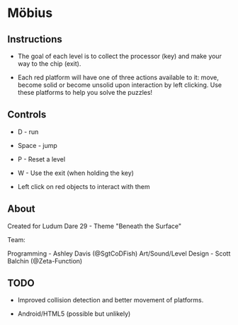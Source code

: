 Möbius
======

Instructions
------------
- The goal of each level is to collect the processor (key) and make your way to the chip (exit).

- Each red platform will have one of three actions available to it: move, become solid or become unsolid upon interaction by left clicking. Use these platforms to help you solve the puzzles!

Controls
--------
- D - run

- Space - jump

- P - Reset a level

- W - Use the exit (when holding the key)

- Left click on red objects to interact with them


About
-----

Created for Ludum Dare 29 - Theme "Beneath the Surface"

Team:

Programming - Ashley Davis (@SgtCoDFish)
Art/Sound/Level Design - Scott Balchin (@Zeta-Function)

TODO
----

- Improved collision detection and better movement of platforms.

- Android/HTML5 (possible but unlikely)